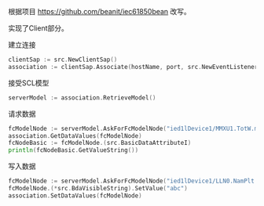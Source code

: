 根据项目 https://github.com/beanit/iec61850bean 改写。

实现了Client部分。

建立连接
```go
clientSap := src.NewClientSap()
association := clientSap.Associate(hostName, port, src.NewEventListener())
```
接受SCL模型
```go
serverModel := association.RetrieveModel()
```
请求数据
```go
fcModelNode := serverModel.AskForFcModelNode("ied1lDevice1/MMXU1.TotW.mag.f", "MX")
association.GetDataValues(fcModelNode)
fcNodeBasic := fcModelNode.(src.BasicDataAttributeI)
println(fcNodeBasic.GetValueString())
```
写入数据
```go
fcModelNode := serverModel.AskForFcModelNode("ied1lDevice1/LLN0.NamPlt.vendor", "DC")
fcModelNode.(*src.BdaVisibleString).SetValue("abc")
association.SetDataValues(fcModelNode)
```

	
